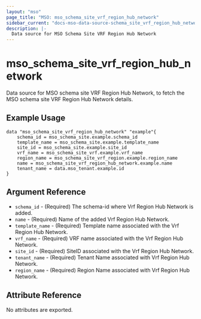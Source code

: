 ```yaml
---
layout: "mso"
page_title: "MSO: mso_schema_site_vrf_region_hub_network"
sidebar_current: "docs-mso-data-source-schema_site_vrf_region_hub_network"
description: |-
  Data source for MSO Schema Site VRF Region Hub Network
---
```


# mso_schema_site_vrf_region_hub_network #

Data source for MSO schema site VRF Region Hub Network, to fetch the MSO schema site VRF Region Hub Network details.

## Example Usage ##

```hcl
data "mso_schema_site_vrf_region_hub_network" "example"{
    schema_id = mso_schema_site.example.schema_id
    template_name = mso_schema_site.example.template_name
    site_id = mso_schema_site.example.site_id
    vrf_name = mso_schema_site_vrf.example.vrf_name
    region_name = mso_schema_site_vrf_region.example.region_name
    name = mso_schema_site_vrf_region_hub_network.example.name
    tenant_name = data.mso_tenant.example.id
}
```

## Argument Reference ##
* `schema_id` - (Required) The schema-id where Vrf Region Hub Network is added.
* `name` - (Required) Name of the added Vrf Region Hub Network.
* `template_name` - (Required) Template name associated with the Vrf Region Hub Network.
* `vrf_name` - (Required) VRF name associated with the Vrf Region Hub Network.
* `site_id` - (Required) SiteID associated with the Vrf Region Hub Network.
* `tenant_name` - (Required) Tenant Name associated with Vrf Region Hub Network.
* `region_name` - (Required) Region Name associated with Vrf Region Hub Network.

## Attribute Reference ##

No attributes are exported.